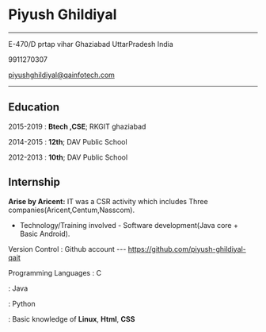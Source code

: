 
Piyush Ghildiyal
============

-------------------     ----------------------------
E-470/D prtap vihar Ghaziabad UttarPradesh India

9911270307

piyushghildiyal@qainfotech.com
-------------------     ----------------------------

Education
---------

2015-2019
:   **Btech ,CSE**; RKGIT ghaziabad

2014-2015
:   **12th**; DAV Public School


2012-2013
:   **10th**; DAV Public School

    

Internship
----------

**Arise by Aricent:**
IT was a CSR activity which includes Three companies(Aricent,Centum,Nasscom). 



* Technology/Training involved - Software development(Java core + Basic Android).


Version Control
:   Github account ---   https://github.com/piyush-ghildiyal-qait


Programming Languages
:   C

:   Java

:   Python 

:   Basic knowledge of **Linux**, **Html**, **CSS**
